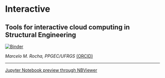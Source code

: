 # Interactive
## Tools for interactive cloud computing in Structural Engineering

[![Binder](https://mybinder.org/badge_logo.svg)](https://mybinder.org/v2/gh/mmaiarocha/Interactive/master)

_Marcelo M. Rocha, PPGEC/UFRGS_ [(ORCID)](https://orcid.org/0000-0001-5640-1020)

---

[Jupyter Notebook preview through NBViewer](https://nbviewer.jupyter.org/github/mmaiarocha/MRPy/blob/master/Interactive.ipynb?flush_cache=true)
